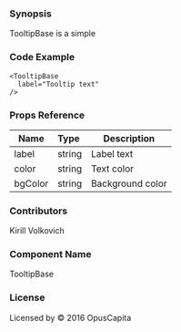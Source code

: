### Synopsis

TooltipBase is a simple

### Code Example

```
<TooltipBase 
  label="Tooltip text"
/>
```

### Props Reference

| Name                          | Type                  | Description                                                |
| ------------------------------|:----------------------| -----------------------------------------------------------|
| label | string | Label text |
| color | string | Text color |
| bgColor | string | Background color |

### Contributors
Kirill Volkovich

### Component Name

TooltipBase

### License

Licensed by © 2016 OpusCapita

